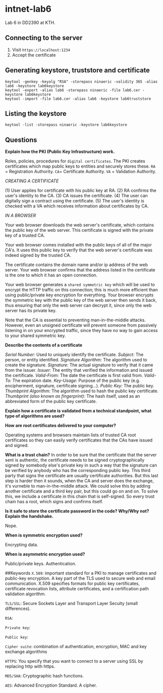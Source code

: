 # intnet-lab6
Lab 6 in DD2390 at KTH.

## Connecting to the server
1. Visit `https://localhost:1234`
2. Accept the certificate

## Generating keystore, truststore and certificate
```
keytool -genkey -keyalg "RSA" -storepass ninaeric -validity 365 -alias lab6 -keystore lab6keystore
keytool -export -alias lab6 -storepass ninaeric -file lab6.cer -keystore lab6keystore
keytool -import -file lab6.cer -alias lab6 -keystore lab6truststore
```

## Listing the keystore
`keytool -list -storepass ninaeric -keystore lab6keystore`

## Questions

**Explain how the PKI (Public Key Infrastructure) work.**

Roles, policies, procedures for `digital certificates`. The PKI creates certificates which map public keys to entities and securely stores these. `RA` = Registration Authority. `CA`= Certificate Authority. `VA` = Validation Authority.

_CREATING A CERTIFICATE_

(1) User applies for certificate with his public key at RA. (2) RA confirms the user's identity to the CA. (3) CA issues the certificate. (4) The user can digitally sign a contract using the certificate. (5) The user's identity is checked with a VA which receives information about certificates by CA.

_IN A BROWSER_

Your web browser downloads the web server's certificate, which contains the public key of the web server. This certificate is signed with the private key of a trusted CA.

Your web browser comes installed with the public keys of all of the major CA's. It uses this public key to verify that the web server's certificate was indeed signed by the trusted CA.

The certificate contains the domain name and/or ip address of the web server. Your web browser confirms that the address listed in the certificate is the one to which it has an open connection.

Your web browser generates a `shared symmetric key` which will be used to encrypt the HTTP traffic on this connection; this is much more efficient than using public/private key encryption for everything. Your browser encrypts the symmetric key with the public key of the web server then sends it back, thus ensuring that only the web server can decrypt it, since only the web server has its private key.

Note that the CA is essential to preventing man-in-the-middle attacks. However, even an unsigned certificate will prevent someone from passively listening in on your encrypted traffic, since they have no way to gain access to your shared symmetric key.


**Describe the contents of a certificate**

_Serial Number:_ Used to uniquely identify the certificate.
_Subject:_ The person, or entity identified.
_Signature Algorithm:_ The algorithm used to create the signature.
_Signature:_ The actual signature to verify that it came from the issuer.
_Issuer:_ The entity that verified the information and issued the certificate.
_Valid-From:_ The date the certificate is first valid from.
_Valid-To:_ The expiration date.
_Key-Usage:_ Purpose of the public key (e.g. encipherment, signature, certificate signing...).
_Public Key:_ The public key.
_Thumbprint Algorithm:_ The algorithm used to hash the public key certificate.
_Thumbprint (also known as fingerprint):_ The hash itself, used as an abbreviated form of the public key certificate.

**Explain how a certificate is validated from a technical standpoint, what type of algorithms are used?**


**How are root certificates delivered to your computer?**

Operating systems and browsers maintain lists of trusted CA root certificates so they can easily verify certificates that the CAs have issued and signed.

**What is a trust chain?**
In order to be sure that the certificate that the server sent is authentic, the certificate needs to be signed cryptographically signed by somebody else's private key in such a way that the signature can be verified by anybody who has the corresponding public key. This third party that signs the certificate are usually certificate authorities. But this last step is harder then it sounds, when the CA and server does the exchange, it's vurneble to  man-in-the-middle attack. We could solve this by adding another certificate and a third key pair, but this could go on and on. To solve this, we include a certificate in this chain that is self-signed. So every trust chain has a root, which signs and confirms itself. 


**Is it safe to store the certificate password in the code? Why/Why not? Explain the handshake.**

Nope.

**When is symmetric encryption used?**

Encrypting data.

**When is asymmetric encryption used?**

Public/private keys. Authentication.


##Keywords
`X.509`: important standard for a PKI to manage certificates and public-key encryption. A key part of the TLS used to secure web and email communication. X.509 specifies formats for public key certificates, certificate revocation lists, attribute certificates, and a certification path validation algorithm.

`TLS/SSL`: Secure Sockets Layer and Transport Layer Secuity (small differences).

`RSA`:

`Private key`:

`Public key`:

`Cipher suite`: combination of authentication, encryption, MAC and key exchange algorithms

`HTTPS`: You specify that you want to connect to a server using SSL by replacing http with https.

`MD5/SHA`: Cryptographic hash functions.

`AES`: Advanced Encryption Standard. A cipher.


